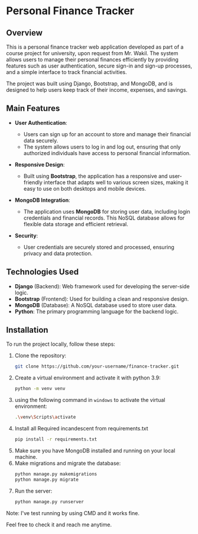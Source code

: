 # Personal Finance Tracker

## Overview

This is a personal finance tracker web application developed as part of a course project for university, upon request from Mr. Wakil. The system allows users to manage their personal finances efficiently by providing features such as user authentication, secure sign-in and sign-up processes, and a simple interface to track financial activities.

The project was built using Django, Bootstrap, and MongoDB, and is designed to help users keep track of their income, expenses, and savings.

## Main Features

- **User Authentication**: 
  - Users can sign up for an account to store and manage their financial data securely.
  - The system allows users to log in and log out, ensuring that only authorized individuals have access to personal financial information.

- **Responsive Design**:
  - Built using **Bootstrap**, the application has a responsive and user-friendly interface that adapts well to various screen sizes, making it easy to use on both desktops and mobile devices.

- **MongoDB Integration**:
  - The application uses **MongoDB** for storing user data, including login credentials and financial records. This NoSQL database allows for flexible data storage and efficient retrieval.

- **Security**:
  - User credentials are securely stored and processed, ensuring privacy and data protection.

## Technologies Used

- **Django** (Backend): Web framework used for developing the server-side logic.
- **Bootstrap** (Frontend): Used for building a clean and responsive design.
- **MongoDB** (Database): A NoSQL database used to store user data.
- **Python**: The primary programming language for the backend logic.

## Installation

To run the project locally, follow these steps:

1. Clone the repository:
   ```bash
   git clone https://github.com/your-username/finance-tracker.git
   ```
2. Create a virtual environment and activate it with python 3.9:
   ```bash
   python -m venv venv
   ```
3. using the following command in `windows` to activate the virtual environment:
   ```bash
   .\venv\Scripts\activate   

4. Install all Required incandescent from requirements.txt
   ```bash
   pip install -r requirements.txt
    ```
5. Make sure you have MongoDB installed and running on your local machine.
6. Make migrations and migrate the database:
   ```bash
   python manage.py makemigrations
   python manage.py migrate
   ```
7. Run the server:
   ```bash
   python manage.py runserver
   ```
   

Note: I've test running by using CMD and it works fine.

Feel free to check it and reach me anytime.